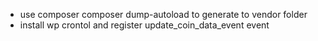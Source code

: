 - use composer  composer dump-autoload to generate to vendor folder
- install wp crontol and register update_coin_data_event event